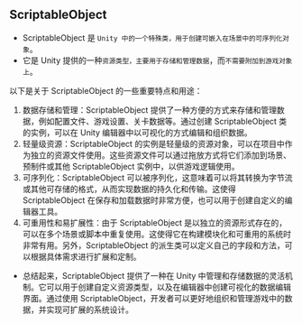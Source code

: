 ## ScriptableObject
* ScriptableObject 是 `Unity 中的一个特殊类，用于创建可嵌入在场景中的可序列化对象`。
* 它是 Unity 提供的一种`资源类型，主要用于存储和管理数据`，而`不需要附加到游戏对象上`。

以下是关于 ScriptableObject 的一些重要特点和用途：
1. 数据存储和管理：ScriptableObject 提供了一种方便的方式来存储和管理数据，例如配置文件、游戏设置、关卡数据等。通过创建 ScriptableObject 类的实例，可以在 Unity 编辑器中以可视化的方式编辑和组织数据。
2. 轻量级资源：ScriptableObject 的实例是轻量级的资源对象，可以在项目中作为独立的资源文件使用。这些资源文件可以通过拖放方式将它们添加到场景、预制件或其他 ScriptableObject 实例中，以供游戏逻辑使用。
3. 可序列化：ScriptableObject 可以被序列化，这意味着可以将其转换为字节流或其他可存储的格式，从而实现数据的持久化和传输。这使得 ScriptableObject 在保存和加载数据时非常方便，也可以用于创建自定义的编辑器工具。
4. 可重用性和易扩展性：由于 ScriptableObject 是以独立的资源形式存在的，可以在多个场景或脚本中重复使用。这使得它在构建模块化和可重用的系统时非常有用。另外，ScriptableObject 的派生类可以定义自己的字段和方法，可以根据具体需求进行扩展和定制。

* 总结起来，ScriptableObject 提供了一种在 Unity 中管理和存储数据的灵活机制。它可以用于创建自定义资源类型，以及在编辑器中创建可视化的数据编辑界面。通过使用 ScriptableObject，开发者可以更好地组织和管理游戏中的数据，并实现可扩展的系统设计。




